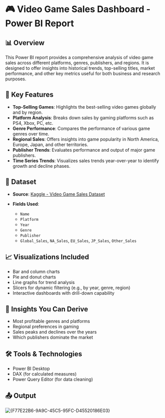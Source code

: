# 🎮 Video Game Sales Dashboard - Power BI Report

## 📊 Overview

This Power BI report provides a comprehensive analysis of video game sales across different platforms, genres, publishers, and regions. It is designed to offer insights into historical trends, top-selling titles, market performance, and other key metrics useful for both business and research purposes.

## 🧩 Key Features

* **Top-Selling Games**: Highlights the best-selling video games globally and by region.
* **Platform Analysis**: Breaks down sales by gaming platforms such as PS4, Xbox, PC, etc.
* **Genre Performance**: Compares the performance of various game genres over time.
* **Regional Sales**: Offers insights into game popularity in North America, Europe, Japan, and other territories.
* **Publisher Trends**: Evaluates performance and output of major game publishers.
* **Time Series Trends**: Visualizes sales trends year-over-year to identify growth and decline phases.

## 📂 Dataset

* **Source**: [Kaggle - Video Game Sales Dataset](https://www.kaggle.com/datasets/anandshaw2001/video-game-sales)
* **Fields Used**:

  * `Name`
  * `Platform`
  * `Year`
  * `Genre`
  * `Publisher`
  * `Global_Sales`, `NA_Sales`, `EU_Sales`, `JP_Sales`, `Other_Sales`

## 📈 Visualizations Included

* Bar and column charts
* Pie and donut charts
* Line graphs for trend analysis
* Slicers for dynamic filtering (e.g., by year, genre, region)
* Interactive dashboards with drill-down capability

## 🚀 Insights You Can Derive

* Most profitable genres and platforms
* Regional preferences in gaming
* Sales peaks and declines over the years
* Which publishers dominate the market

## 🛠 Tools & Technologies

* Power BI Desktop
* DAX (for calculated measures)
* Power Query Editor (for data cleaning)

## 📤 Output

![{F77E22B6-9A9C-45C5-95FC-D45520186E03}](https://github.com/user-attachments/assets/b75e6baf-c042-4494-abe4-993e062fd952)

